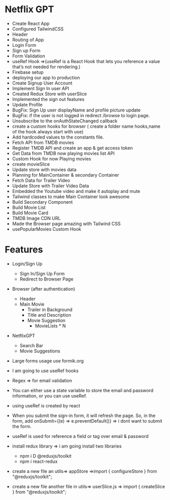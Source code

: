 # Netflix GPT

- Create React App
- Configured TailwindCSS
- Header
- Routing of App
- Login Form
- Sign up Form
- Form Validation
- useRef Hook =>(useRef is a React Hook that lets you reference a value that’s not needed for rendering.)
- Firebase setup
- deploying our app to production
- Create Signup User Account
- Implement Sign In user API
- Created Redux Store with userSlice
- Implemented the sign out features
- Update Profile
- BugFix: Sign Up user displayName and profile picture update
- BugFix: if the user is not logged in redirect /browse to login page.
- Unsubscribe to the onAuthStateChanged callback
- create a custom hooks for browser ( create a folder name hooks,name of the hook always start with use)
- Add hardcoded values to the constants file.
- Fetch API from TMDB movies
- Register TMDB API and create an app & get access token
- Get Data from TMDB now playing movies list API
- Custom Hook for now Playing movies
- create movieSlice
- Update store with movies data
- Planning for MainContainer & secondary Container
- Fetch Data for Trailer Video
- Update Store with Trailer Video Data
- Embedded the Youtube video and make it autoplay and mute
- Tailwind classes to make Main Container look awesome
- Build Secondary Component
- Build Movie List
- Build Movie Card
- TMDB Image CDN URL
- Made the Browser page amazing with Tailwind CSS
- usePopularMovies Custom Hook

# Features

- Login/Sign Up
  - Sign In/Sign Up Form
  - Redirect to Browser Page
- Browser (after authentication)

  - Header
  - Main Movie
    - Trailer in Background
    - Title and Description
    - Movie Suggestion
      - MovieLists \* N

- NetflixGPT

  - Search Bar
  - Movie Suggestions

- Large forms usage use formik.org

- I am going to use useRef hooks
- Regex => for email validation

- You can either use a state variable to store the email and password information, or you can use useRef.
- using useRef is created by react

- When you submit the sign-in form, it will refresh the page. So, in the form, add onSubmit={(e) => e.preventDefault()} => i dont want to submit the form.
- useRef is used for reference a field or tag over email & password
- install redux library => i am going install two libraries
  - npm i D @reduxjs/toolkit
  - npm i react-redux
- create a new file an utils=> appStore =>import { configureStore } from "@reduxjs/toolkit";
- create a new file another file in utils=> userSlice.js => import { createSlice } from "@reduxjs/toolkit";
